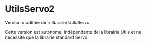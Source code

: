# UtilsServo2
Version modifiée de la librairie UtilsServo

Cette version est autonome, indépendante de la librairie Utils et ne nécessite que la librairie standard Servo.
